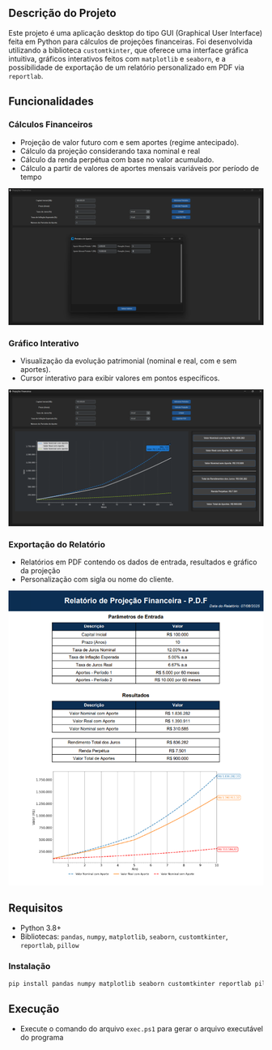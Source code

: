 ## Descrição do Projeto

Este projeto é uma aplicação desktop do tipo GUI (Graphical User Interface) feita em Python para cálculos de projeções financeiras. Foi desenvolvida  utilizando a biblioteca `customtkinter`, que oferece uma interface gráfica intuitiva, gráficos interativos feitos com `matplotlib` e `seaborn`, e a possibilidade de exportação de um relatório personalizado em PDF via `reportlab`.

## Funcionalidades

### Cálculos Financeiros

- Projeção de valor futuro com e sem aportes (regime antecipado).
- Cálculo da projeção considerando taxa nominal e real
- Cálculo da renda perpétua com base no valor acumulado.
- Cálculo a partir de valores de aportes mensais variáveis por período de tempo

![Tela principal da calculadora financeira](assets/img01.png)


### Gráfico Interativo

- Visualização da evolução patrimonial (nominal e real, com e sem aportes).
- Cursor interativo para exibir valores em pontos específicos.

![Tela do gráfico da projeção](assets/img02.png)


### Exportação do Relatório

- Relatórios em PDF contendo os dados de entrada, resultados e gráfico da projeção
- Personalização com sigla ou nome do cliente.

![Imagem do relatório da projeção exportado](assets/img03.png)


## Requisitos

- Python 3.8+
- Bibliotecas: `pandas`, `numpy`, `matplotlib`, `seaborn`, `customtkinter`, `reportlab`, `pillow`

### Instalação

```bash
pip install pandas numpy matplotlib seaborn customtkinter reportlab pillow
```

## Execução
- Execute o comando do arquivo ``` exec.ps1 ``` para gerar o arquivo executável do programa
